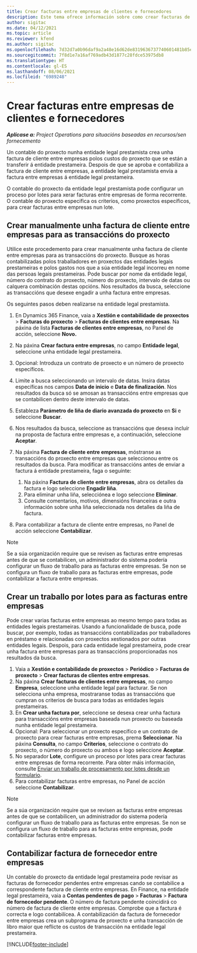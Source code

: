 ```yaml
---
title: Crear facturas entre empresas de clientes e fornecedores
description: Este tema ofrece información sobre como crear facturas de clientes e fornecedores entre empresas.
author: sigitac
ms.date: 04/12/2021
ms.topic: article
ms.reviewer: kfend
ms.author: sigitac
ms.openlocfilehash: 7d32d7a0b96daf9a2a48e16d62de8319636737740601481b85ee887948e31110
ms.sourcegitcommit: 7f8d1e7a16af769adb43d1877c28fdce53975db8
ms.translationtype: HT
ms.contentlocale: gl-ES
ms.lasthandoff: 08/06/2021
ms.locfileid: "6989248"
---
```

# <a name="create-intercompany-customer-and-vendor-invoices"></a>Crear facturas entre empresas de clientes e fornecedores

_**Aplícase a:** Project Operations para situacións baseadas en recursos/sen fornecemento_

Un contable do proxecto nunha entidade legal prestamista crea unha factura de cliente entre empresas polos custos do proxecto que se están a transferir á entidade prestameira. Despois de que se aproba e contabiliza a factura de cliente entre empresas, a entidade legal prestamista envía a factura entre empresas á entidade legal prestameira.

O contable do proxecto da entidade legal prestamista pode configurar un proceso por lotes para xerar facturas entre empresas de forma recorrente. O contable do proxecto especifica os criterios, como proxectos específicos, para crear facturas entre empresas nun lote.

## <a name="manually-create-an-intercompany-customer-invoice-for-project-transactions"></a>Crear manualmente unha factura de cliente entre empresas para as transaccións do proxecto 

Utilice este procedemento para crear manualmente unha factura de cliente entre empresas para as transaccións do proxecto. Busque as horas contabilizadas polos traballadores en proxectos das entidades legais prestameiras e polos gastos nos que a súa entidade legal incorreu en nome das persoas legais prestameiras. Pode buscar por nome da entidade legal, número do contrato do proxecto, número do proxecto, intervalo de datas ou calquera combinación destas opcións. Nos resultados da busca, seleccione as transaccións que desexe engadir a unha factura entre empresas. 

Os seguintes pasos deben realizarse na entidade legal prestamista. 

1. En Dynamics 365 Finance, vaia a **Xestión e contabilidade de proxectos** > **Facturas do proxecto** > **Facturas de clientes entre empresas**. Na páxina de lista **Facturas de clientes entre empresas**, no Panel de acción, seleccione **Novo.**
2. Na páxina **Crear factura entre empresas**, no campo **Entidade legal**, seleccione unha entidade legal prestameira.
3. Opcional: Introduza un contrato de proxecto e un número de proxecto específicos.
4. Limite a busca seleccionando un intervalo de datas. Insira datas específicas nos campos **Data de inicio** e **Data de finalización**. Nos resultados da busca só se amosan as transaccións entre empresas que se contabilicen dentro deste intervalo de datas.
5. Estableza **Parámetro de liña de diario avanzada do proxecto** en **Si** e seleccione **Buscar**.
6. Nos resultados da busca, seleccione as transaccións que desexa incluír na proposta de factura entre empresas e, a continuación, seleccione **Aceptar**.
7. Na páxina **Factura de cliente entre empresas**, móstranse as transaccións do proxecto entre empresas que seleccionou entre os resultados da busca. Para modificar as transaccións antes de enviar a factura á entidade prestameira, faga o seguinte:
  
    1. Na páxina **Factura de cliente entre empresas**, abra os detalles da factura e logo seleccione **Engadir liña**.
    2. Para eliminar unha liña, selecciónea e logo seleccione **Eliminar**.
    3. Consulte comentarios, motivos, dimensións financeiras e outra información sobre unha liña seleccionada nos detalles da liña de factura.
    
8. Para contabilizar a factura de cliente entre empresas, no Panel de acción seleccione **Contabilizar**.

> [!NOTE]
> Se a súa organización require que se revisen as facturas entre empresas antes de que se contabilicen, un administrador do sistema podería configurar un fluxo de traballo para as facturas entre empresas. Se non se configura un fluxo de traballo para as facturas entre empresas, pode contabilizar a factura entre empresas.

## <a name="create-a-batch-job-for-intercompany-invoices"></a>Crear un traballo por lotes para as facturas entre empresas

Pode crear varias facturas entre empresas ao mesmo tempo para todas as entidades legais prestameiras. Usando a funcionalidade de busca, pode buscar, por exemplo, todas as transaccións contabilizadas por traballadores en préstamo e relacionadas con proxectos xestionados por outras entidades legais. Despois, para cada entidade legal prestameira, pode crear unha factura entre empresas para as transaccións proporcionadas nos resultados da busca.

1. Vaia a **Xestión e contabilidade de proxectos** > **Periódico** > **Facturas de proxecto** > **Crear facturas de clientes entre empresas**.
2. Na páxina **Crear facturas de clientes entre empresas**, no campo **Empresa**, seleccione unha entidade legal para facturar. Se non selecciona unha empresa, mostraranse todas as transaccións que cumpran os criterios de busca para todas as entidades legais prestameiras.
3. En **Crear unha factura por**, seleccione se desexa crear unha factura para transaccións entre empresas baseada nun proxecto ou baseada nunha entidade legal prestameira.
4. Opcional: Para seleccionar un proxecto específico e un contrato de proxecto para crear facturas entre empresas, prema **Seleccionar**. Na páxina **Consulta**, no campo **Criterios**, seleccione o contrato do proxecto, o número do proxecto ou ambos e logo seleccione **Aceptar**.
5. No separador **Lote**, configure un proceso por lotes para crear facturas entre empresas de forma recorrente. Para obter máis información, consulte [Enviar un traballo de procesamento por lotes desde un formulario](/dynamicsax-2012/appuser-itpro/submit-a-batch-processing-job-from-a-form).
6. Para contabilizar facturas entre empresas, no Panel de acción seleccione **Contabilizar**.

> [!NOTE]
> Se a súa organización require que se revisen as facturas entre empresas antes de que se contabilicen, un administrador do sistema podería configurar un fluxo de traballo para as facturas entre empresas. Se non se configura un fluxo de traballo para as facturas entre empresas, pode contabilizar facturas entre empresas.

## <a name="post-the-intercompany-vendor-invoice"></a>Contabilizar factura de fornecedor entre empresas

Un contable do proxecto da entidade legal prestameira pode revisar as facturas de fornecedor pendentes entre empresas cando se contabilice a correspondente factura de cliente entre empresas. En Finance, na entidade legal prestameira, vaia a **Contas pendentes de pago** > **Facturas** > **Factura de fornecedor pendente**. O número de factura pendente coincidirá co número de factura de cliente entre empresas. Comprobe que a factura é correcta e logo contabilícea. A contabilización da factura de fornecedor entre empresas crea un subprograma de proxecto e unha transacción de libro maior que reflicte os custos de transacción na entidade legal prestameira.


[!INCLUDE[footer-include](../includes/footer-banner.md)]
